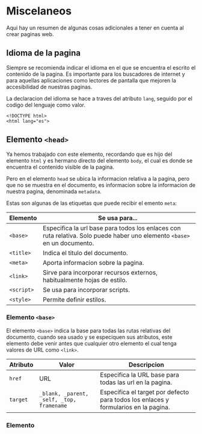 # Miscelaneos 

Aqui hay un resumen de algunas cosas adicionales a tener en cuenta al crear paginas web. 

## Idioma de la pagina 

Siempre se recomienda indicar el idioma en el que se encuentra el escrito el contenido de la pagina. Es importante para los buscadores de internet y para aquellas aplicaciones como lectores de pantalla que mejoren la accesibilidad de nuestras paginas. 

La declaracion del idioma se hace a traves del atributo `lang`, seguido por el codigo del lenguaje como valor. 

```
<!DOCTYPE html>
<html lang="es">
```

## Elemento `<head>`

Ya hemos trabajado con este elemento, recordando que es hijo del elemento `html` y es hermano directo del elemento `body`, el cual es donde se encuentra el contenido visible de la pagina. 

Pero en el elemento `head` se ubica la informacion relativa a la pagina, pero que no se muestra en el documento, es informacion sobre la informacion de nuestra pagina, denominada `metadata`. 

Estas son algunas de las etiquetas que puede recibir el emento `meta`: 

| Elemento | Se usa para... |
|---|---|
| `<base>` | Especifica la url base para todos los enlaces con ruta relativa. Solo puede haber uno elemento `<base>` en un documento. |
| `<title>` | Indica el titulo del documento. |
| `<meta>` | Aporta informacion sobre la pagina. |
| `<link>` | Sirve para incorporar recursos externos, habitualmente hojas de estilo. |
| `<script>` | Se usa para incorporar scripts. |
| `<style>` | Permite definir estilos. |

### Elemento `<base>`

El elemento `<base>` indica la base para todas las rutas relativas del documento, cuando sea usado y se especiquen sus atributos, este elemento debe venir antes que cualquier otro elemento el cual tenga valores de URL como `<link>`.

| Atributo | Valor | Descripcion |
|--|--|--|
| `href` | URL | Especifica la URL base para todas las url en la pagina. |
| `target` | `_blank, _parent, _self, _top, framename` | Especifica el target por defecto para todos los enlaces y formularios en la pagina. |


### Elemento <title>

Define el titulo del documento, es requerido en cada documento HTML. No se puede tener mas de un titulo por pagina y los titulos de cada pagina dentro de un documento deben ser diferentes. 

El elemento `<title>` define el titulo que se mostrara el la pestana del navegador, tiene implicaciones SEO por lo cual se recomienda lo siguiente: 

* Evitar titulos de una o dos palabras, es mejor usar una frase descriptiva. 
* Los motores de busqueda tipicamente muestran los primeros 55 o 60 caracteres del titulo de una pagina. Cualquier texto mas largo puede perderse, por lo cual se recomienda no tener titulos mas largos que ese. En caso que necesites usar un titulo mas grande, asegurate de colocar las partes importantes al principio. 
* No uses cumulos de *keywords*. Si el titulo solo es un cumulo de palabras, los algoritmos reduciran la posicion de la pagina en los resultados de busqueda. 
* Hacer el titulo lo mas unico posible dentro del sitio web, esto quiere decir, evitar duplicar titulos, esto puede contribuir a resultados de busqueda no precisos.

### Elemento `<link>`

Especifica la relacion entre el documento actual y un recurso externo. Este elemento se usa mas comunmente para enlazar hojas de estilo, sin embargo tambien puede ser usado para los iconos de la pagina (tanto favicones como iconos para la *home screen* y aplicaciones en dispositivos mobiles) entre otras.


| Atributo | Valor | Descripcion |
|----------|-------|-------------|
| `href` | URL | Ubicacion del documento. |
| `hreflang` | `language_code` | Codigo del lenguaje del recurso. |
| `media` | `media_query` | Especifica en que dispositivo sera mostrado el elemento enlazado. |
| `rel` | `alternate, archives, author, bookmark, external, first, help, icon, last, license, next, nofollow, noreferrer, pingback, prefetch, prev, search, sidebar, stylesheet, tag, up` | Requerido, especifica la relacion entre el documento y el recurso a enlazar. |
| `sizes` | `height and width` | Especifica las dimensiones del recurso en caso de que sean iconos. |
| `type` | `MIME_type` | Especifica el tipo MIME del recurso. |

### Etiquetas meta

Este elemento representa `metadata` que no puede ser representada por otro HTML elemento releacionado con metadata como `<base>`, `<link>`, `<script>`, `<style>` o `<title>`.

El tipo de metadata provisto por el elemento `meta` puede ser uno de los siguientes: 

* Si el atributo `name` es usado, el elemento `meta` entonces provera informacion a nivel del documento *document-level metadata*, los cuales aplican a toda la pagina. 
* Si el atributo `http-equiv` es usado, el elemento `meta` es una *pragma directive*, la cual provee informacion equivalente a la que pueda ser dada por un encabezado HTTP del mimso nombre. 
* Si el atributo `charset` es usado, entonces el elemento `meta` se trata de una declaracion de codificado o *charset*, el cual especifica la codificacion del documento.
* Si el atributo `itemprop` es usado, entonces el elemento `meta` provee `metadata` definida por el usuario. 

### Entidades HTML 

Algunos caracteres estan reservados para el uso exclusivo de HTML, esto significa que tu exploraror va a *parsear* estos caracteres como codigo HTML. Por ejemplo, el uso del caracter menor que (<), sera interpretado por el explorador como una etiqueta de apertura de un elemento. 

Por lo cual, si queremos mostrar estos caracteres, tenemos que reemplazarlos por sus entidades correspondientes, las cuales pueden encontrarse en diferentes tablas en la web. 

